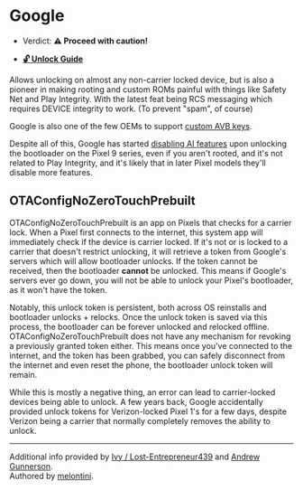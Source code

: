 # Google

- Verdict: **⚠️ Proceed with caution!**
* [**🔓️ Unlock Guide**](/misc/generic-unlock.md)

Allows unlocking on almost any non-carrier locked device, but is also a pioneer in making rooting and custom ROMs painful with things like Safety Net and Play Integrity. With the latest feat being RCS messaging which requires DEVICE integrity to work. (To prevent "spam", of course)

Google is also one of the few OEMs to support [custom AVB keys](/README.md#custom-avb-keys).

Despite all of this, Google has started [disabling AI features][disabled ai] upon unlocking the bootloader on the Pixel 9 series, even if you aren't rooted, and it's not related to Play Integrity, and it's likely that in later Pixel models they'll disable more features.

## OTAConfigNoZeroTouchPrebuilt
OTAConfigNoZeroTouchPrebuilt is an app on Pixels that checks for a carrier lock. When a Pixel first connects to the internet, this system app will immediately check if the device is carrier locked. If it's not or is locked to a carrier that doesn't restrict unlocking, it will retrieve a token from Google's servers which will allow bootloader unlocks. If the token cannot be received, then the bootloader **cannot** be unlocked. This means if Google's servers ever go down, you will not be able to unlock your Pixel's bootloader, as it won't have the token.

Notably, this unlock token is persistent, both across OS reinstalls and bootloader unlocks + relocks. Once the unlock token is saved via this process, the bootloader can be forever unlocked and relocked offline. OTAConfigNoZeroTouchPrebuilt does not have any mechanism for revoking a previously granted token either. This means once you've connected to the internet, and the token has been grabbed, you can safely disconnect from the internet and even reset the phone, the bootloader unlock token will remain. 

While this is mostly a negative thing, an error can lead to carrier-locked devices being able to unlock. A few years back, Google accidentally provided unlock tokens for Verizon-locked Pixel 1's for a few days, despite Verizon being a carrier that normally completely removes the ability to unlock.

***
Additional info provided by [Ivy / Lost-Entrepreneur439](https://github.com/Lost-Entrepreneur439) and [Andrew Gunnerson](https://github.com/chenxiaolong).<br/>
Authored by [melontini](https://github.com/melontini).

[disabled ai]:https://xdaforums.com/t/pixel-screenshots-other-ai-features-dont-work-with-unlocked-bl.4688190/
